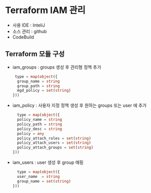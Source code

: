 
# Terraform IAM 관리

- 사용 IDE : InteliJ
- 소스 관리 : github
- CodeBuild

## Terraform 모듈 구성

- iam_groups : groups 생성 후 관리형 정책 추가
  ```terraform
   type = map(object({
    group_name = string
    group_path = string
    mgd_policy = set(string)
  }))
  ```
- iam_policy : 사용자 지정 정책 생성 후 원하는 groups 또는 user 에 추가
  ```terraform
    type = map(object({
    policy_name = string
    policy_path = string
    policy_desc = string
    policy = any
    policy_attach_roles = set(string)
    policy_attach_users = set(string)
    policy_attach_groups = set(string)
  }))
  ```
- iam_users : user 생성 후 group 매핑
  ```terraform
    type = map(object({
    user_name  = string
    group_name = set(string)
  }))
    
  ```
  
